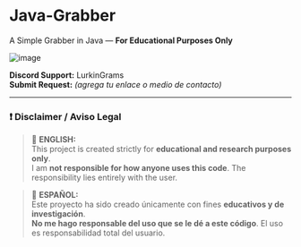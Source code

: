 # Java-Grabber

A Simple Grabber in Java — **For Educational Purposes Only**

![image](https://github.com/user-attachments/assets/301cb92b-9074-46aa-9057-65d2d473e32c)

**Discord Support:** LurkinGrams  
**Submit Request:** _(agrega tu enlace o medio de contacto)_

---

### ❗ Disclaimer / Aviso Legal

> 📌 **ENGLISH:**  
> This project is created strictly for **educational and research purposes only**.  
> I am **not responsible for how anyone uses this code**. The responsibility lies entirely with the user.

> 📌 **ESPAÑOL:**  
> Este proyecto ha sido creado únicamente con fines **educativos y de investigación**.  
> **No me hago responsable del uso que se le dé a este código**. El uso es responsabilidad total del usuario.
